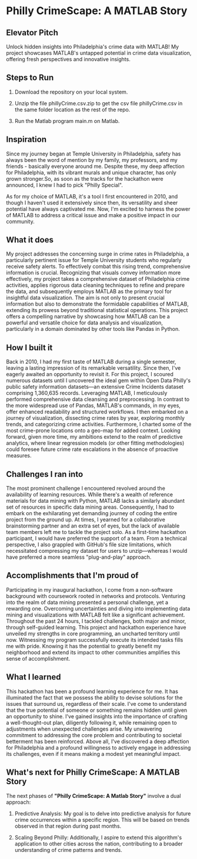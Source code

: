 # Philly CrimeScape: A MATLAB Story

## Elevator Pitch

Unlock hidden insights into Philadelphia's crime data with MATLAB! My project showcases MATLAB's untapped potential in crime data visualization, offering fresh perspectives and innovative insights.

## Steps to Run

1. Download the repository on your local system.

2. Unzip the file phillyCrime.csv.zip to get the csv file phillyCrime.csv in the same folder location as the rest of the repo.

3. Run the Matlab program main.m on Matlab.

## Inspiration


Since my journey began at Temple University in Philadelphia, safety has always been the word of mention by my family, my professors, and my friends - basically everyone around me. Despite these, my deep affection for Philadelphia, with its vibrant murals and unique character, has only grown stronger.So, as soon as the tracks for the hackathon were announced, I knew I had to pick "Philly Special".

As for my choice of MATLAB, it's a tool I first encountered in 2010, and though I haven't used it extensively since then, its versatility and sheer potential have always captivated me. Now, I'm excited to harness the power of MATLAB to address a critical issue and make a positive impact in our community.

## What it does

My project addresses the concerning surge in crime rates in Philadelphia, a particularly pertinent issue for Temple University students who regularly receive safety alerts. To effectively combat this rising trend, comprehensive information is crucial. Recognizing that visuals convey information more effectively, my project takes a comprehensive dataset of Philadelphia crime activities, applies rigorous data cleaning techniques to refine and prepare the data, and subsequently employs MATLAB as the primary tool for insightful data visualization. The aim is not only to present crucial information but also to demonstrate the formidable capabilities of MATLAB, extending its prowess beyond traditional statistical operations. This project offers a compelling narrative by showcasing how MATLAB can be a powerful and versatile choice for data analysis and visualization, particularly in a domain dominated by other tools like Pandas in Python.

## How I built it

Back in 2010, I had my first taste of MATLAB during a single semester, leaving a lasting impression of its remarkable versatility. Since then, I've eagerly awaited an opportunity to revisit it. For this project, I scoured numerous datasets until I uncovered the ideal gem within Open Data Philly's public safety information datasets—an extensive Crime Incidents dataset comprising 1,360,635 records. Leveraging MATLAB, I meticulously performed comprehensive data cleansing and preprocessing. In contrast to the more widespread use of Pandas, MATLAB's commands, in my eyes, offer enhanced readability and structured workflows. I then embarked on a journey of visualization, dissecting crime rates by year, exploring monthly trends, and categorizing crime activities. Furthermore, I charted some of the most crime-prone locations onto a geo-map for added context. Looking forward, given more time, my ambitions extend to the realm of predictive analytics, where linear regression models (or other fitting methodologies) could foresee future crime rate escalations in the absence of proactive measures.


## Challenges I ran into

The most prominent challenge I encountered revolved around the availability of learning resources. While there's a wealth of reference materials for data mining with Python, MATLAB lacks a similarly abundant set of resources in specific data mining areas. Consequently, I had to embark on the exhilarating yet demanding journey of coding the entire project from the ground up. At times, I yearned for a collaborative brainstorming partner and an extra set of eyes, but the lack of available team members left me to tackle the project solo. As a first-time hackathon participant, I would have preferred the support of a team. From a technical perspective, I also grappled with GitHub's file size limitations, which necessitated compressing my dataset for users to unzip—whereas I would have preferred a more seamless "plug-and-play" approach.

## Accomplishments that I'm proud of

Participating in my inaugural hackathon, I come from a non-software background with coursework rooted in networks and protocols. Venturing into the realm of data mining presented a personal challenge, yet a rewarding one. Overcoming uncertainties and diving into implementing data mining and visualizations with MATLAB felt like a significant achievement. Throughout the past 24 hours, I tackled challenges, both major and minor, through self-guided learning. This project and hackathon experience have unveiled my strengths in core programming, an uncharted territory until now. Witnessing my program successfully execute its intended tasks fills me with pride. Knowing it has the potential to greatly benefit my neighborhood and extend its impact to other communities amplifies this sense of accomplishment.

## What I learned

This hackathon has been a profound learning experience for me. It has illuminated the fact that we possess the ability to devise solutions for the issues that surround us, regardless of their scale. I've come to understand that the true potential of someone or something remains hidden until given an opportunity to shine. I've gained insights into the importance of crafting a well-thought-out plan, diligently following it, while remaining open to adjustments when unexpected challenges arise. My unwavering commitment to addressing the core problem and contributing to societal betterment has been reinforced. Above all, I've discovered a deep affection for Philadelphia and a profound willingness to actively engage in addressing its challenges, even if it means making a modest yet meaningful impact.

## What's next for Philly CrimeScape: A MATLAB Story

The next phases of **"Philly CrimeScape: A Matlab Story"** involve a dual approach:

1. Predictive Analysis: My goal is to delve into predictive analysis for future crime occurrences within a specific region. This will be based on trends observed in that region during past months.

2. Scaling Beyond Philly: Additionally, I aspire to extend this algorithm's application to other cities across the nation, contributing to a broader understanding of crime patterns and trends.
